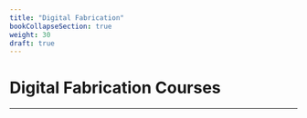 ```yaml
---
title: "Digital Fabrication"
bookCollapseSection: true
weight: 30
draft: true
---
```


# Digital Fabrication Courses

---